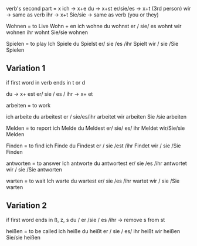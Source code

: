 verb's second part = x
ich -> x+e
du -> x+st
er/sie/es -> x+t (3rd person)
wir -> same as verb
ihr -> x+t
Sie/sie -> same as verb (you or they)

Wohnen = to Live
Wohn + en
ich wohne
du wohnst
er / sie/ es wohnt
wir wohnen
ihr wohnt
Sie/sie wohnen

Spielen  = to play
Ich Spiele
du Spielst
er/ sie /es /ihr Spielt
wir / sie /Sie Spielen

Variation 1
------------------
if first word in verb ends in t or d

du -> x+ est
er/ sie / es / ihr -> x+ et

arbeiten = to work

ich arbeite
du arbeitest
er / sie/es/ihr arbeitet
wir arbeiten
Sie /sie arbeiten

Melden  = to report
ich Melde
du Meldest
er/ sie/ es/ ihr Meldet
wir/Sie/sie Melden

Finden = to find
ich Finde
du Findest
er / sie /est /ihr Findet
wir / sie /Sie Finden

antworten = to answer
Ich antworte
du antwortest
er/ sie /es /ihr antwortet
wir / sie /Sie antworten

warten = to wait
Ich warte
du wartest
er/ sie /es /ihr wartet
wir / sie /Sie warten


Variation 2
------------------
if first word ends in ß, z, s
du / er /sie / es /ihr -> remove s from st

heißen = to be called
ich heiße
du heißt
er / sie / es/ ihr heißt
wir heißen
Sie/sie heißen




